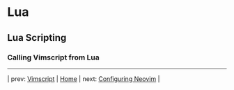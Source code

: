 # Lua

## Lua Scripting

### Calling Vimscript from Lua

---

| prev: [Vimscript][1] | [Home][2] | next: [Configuring Neovim][3] |

[1]: 10-Vimscript.md
[2]: ../README.md
[3]: 12-Configuration.md
